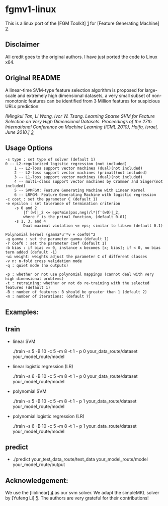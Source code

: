 fgmv1-linux
===========
This is a linux port of the [FGM Toolkit] [1] for [Feature Generating Machine] [2].

Disclaimer
-----------
All credit goes to the original authors. I have just ported the code to Linux x64.

Original README
-----------
A linear-time SVM-type feature selection algorithm is proposed 
for large-scale and extremely high dimensional datasets, a very 
small subset of non-monotonic features can be identified from 3 
Million features for suspicious URLs prediction: 

*[Mingkui Tan, Li Wang, Ivor W. Tsang. Learning Sparse SVM for Feature 
Selection on Very High Dimensional Datasets. Proceedings of the 27th International Conference on Machine Learning (ICML 2010), Haifa, Israel, June 2010.] [3]* 



Usage Options
-----------

    -s type : set type of solver (default 1)
  	0 -- L2-regularized logistic regression (not included)
		1 -- L2-loss support vector machines (dual)(not included)
		2 -- L2-loss support vector machines (primal)(not included)
		3 -- L1-loss support vector machines (dual)(not included)
		4 -- multi-class support vector machines by Crammer and Singer(not included)
		5 -- SVMFGM: Feature Generating Machine with Linear Kernel
		6 -- LRFGM: Feature Generating Machine with logistic regression
	-c cost : set the parameter C (default 1)
	-e epsilon : set tolerance of termination criterion
		-s 0 and 2 
			|f'(w)|_2 <= eps*min(pos,neg)/l*|f'(w0)|_2, 
			where f is the primal function, (default 0.01)
		-s 1, 3, and 4
			Dual maximal violation <= eps; similar to libsvm (default 0.1)

	Polynomial kernel (gamma*u'*v + coef0)^2
	-g gamma : set the parameter gamma (default 1)
	-r coef0 : set the parameter coef (default 1)
	-b bias : if bias >= 0, instance x becomes [x; bias]; if < 0, no bias term added (default -1)
	-wi weight: weights adjust the parameter C of different classes
	-v n: n-fold cross validation mode
	-q : quiet mode (no outputs)

	-p : whether or not use polynomial mappings (cannot deal with very high dimensional problems)
	-t : retraining: whether or not do re-training with the selected features (default 1)
	-B : number of features: B should be greater than 1 (default 2)
	-m : number of iterations: (default 7)


Examples:
-----------
train
-

  - linear SVM
  
    ./train -s 5 -B 10 -c 5 -m 8 -t 1 - p 0 your_data_route/dataset  your_model_route/model
    
  - linear logistic regression (LR)
  
    ./train -s 6 -B 10 -c 5 -m 8 -t 1 - p 0 your_data_route/dataset  your_model_route/model
    
  - polynomial SVM
  
    ./train -s 5 -B 10 -c 5 -m 8 -t 1 - p 1 your_data_route/dataset  your_model_route/model
  
  - polynomial logistic regression (LR)
  
    ./train -s 6 -B 10 -c 5 -m 8 -t 1 - p 1 your_data_route/dataset  your_model_route/model

predict
-
  - ./predict your_test_data_route/test_data your_model_route/model your_model_route/output

Acknowledgement:
-----------
We use the [liblinear] [4] as our svm solver.
We adapt the simpleMKL solver by [Yufeng Li] [5]. The authors are very grateful for their contributions!


[1]: http://c2inet.sce.ntu.edu.sg/Mingkui/data/fgm_release.rar
[2]: http://c2inet.sce.ntu.edu.sg/Mingkui/FGM.htm
[3]: http://c2inet.sce.ntu.edu.sg/ivor/publication/FGM.pdf
[4]: http://www.csie.ntu.edu.tw/~cjlin/liblinear/
[5]: http://lamda.nju.edu.cn/liyf/
